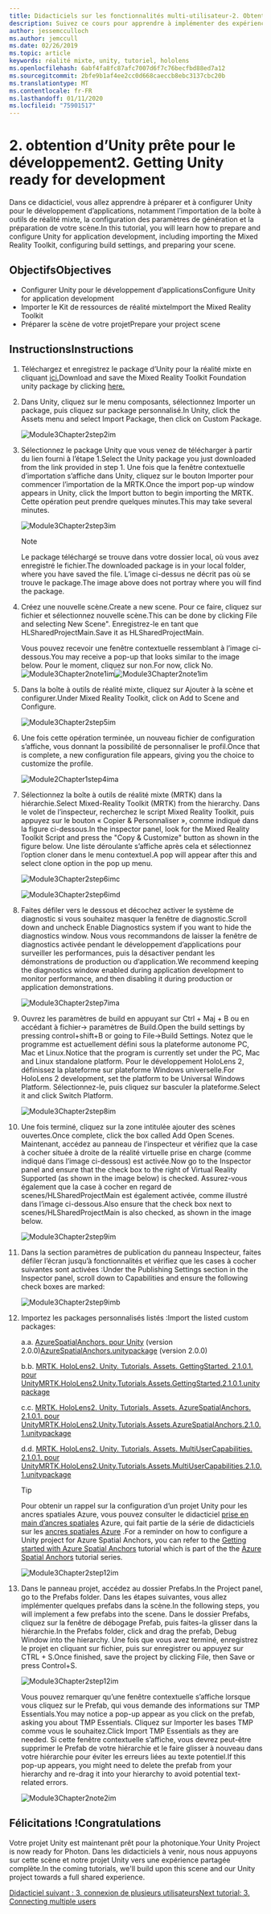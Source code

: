 ```yaml
---
title: Didacticiels sur les fonctionnalités multi-utilisateur-2. Obtention d’Unity prête pour le développement
description: Suivez ce cours pour apprendre à implémenter des expériences partagées multi-utilisateur dans une application HoloLens 2.
author: jessemcculloch
ms.author: jemccull
ms.date: 02/26/2019
ms.topic: article
keywords: réalité mixte, unity, tutoriel, hololens
ms.openlocfilehash: 6abf4fa8fc87afc7007d6f7c76becfbd88ed7a12
ms.sourcegitcommit: 2bfe9b1af4ee2cc0d668caeccb8ebc3137cbc20b
ms.translationtype: MT
ms.contentlocale: fr-FR
ms.lasthandoff: 01/11/2020
ms.locfileid: "75901517"
---
```

# <a name="2-getting-unity-ready-for-development"></a><span data-ttu-id="a2de4-105">2. obtention d’Unity prête pour le développement</span><span class="sxs-lookup"><span data-stu-id="a2de4-105">2. Getting Unity ready for development</span></span>

<span data-ttu-id="a2de4-106">Dans ce didacticiel, vous allez apprendre à préparer et à configurer Unity pour le développement d’applications, notamment l’importation de la boîte à outils de réalité mixte, la configuration des paramètres de génération et la préparation de votre scène.</span><span class="sxs-lookup"><span data-stu-id="a2de4-106">In this tutorial, you will learn how to prepare and configure Unity for application development, including importing the Mixed Reality Toolkit, configuring build settings, and preparing your scene.</span></span>

## <a name="objectives"></a><span data-ttu-id="a2de4-107">Objectifs</span><span class="sxs-lookup"><span data-stu-id="a2de4-107">Objectives</span></span>

* <span data-ttu-id="a2de4-108">Configurer Unity pour le développement d’applications</span><span class="sxs-lookup"><span data-stu-id="a2de4-108">Configure Unity for application development</span></span>
* <span data-ttu-id="a2de4-109">Importer le Kit de ressources de réalité mixte</span><span class="sxs-lookup"><span data-stu-id="a2de4-109">Import the Mixed Reality Toolkit</span></span>
* <span data-ttu-id="a2de4-110">Préparer la scène de votre projet</span><span class="sxs-lookup"><span data-stu-id="a2de4-110">Prepare your project scene</span></span>

## <a name="instructions"></a><span data-ttu-id="a2de4-111">Instructions</span><span class="sxs-lookup"><span data-stu-id="a2de4-111">Instructions</span></span>

1. <span data-ttu-id="a2de4-112">Téléchargez et enregistrez le package d’Unity pour la réalité mixte en cliquant [ici.](https://github.com/microsoft/MixedRealityToolkit-Unity/releases/download/v2.1.0/Microsoft.MixedReality.Toolkit.Unity.Foundation.2.1.0.unitypackage)</span><span class="sxs-lookup"><span data-stu-id="a2de4-112">Download and save the Mixed Reality Toolkit Foundation unity package by clicking [here.](https://github.com/microsoft/MixedRealityToolkit-Unity/releases/download/v2.1.0/Microsoft.MixedReality.Toolkit.Unity.Foundation.2.1.0.unitypackage)</span></span>

2. <span data-ttu-id="a2de4-113">Dans Unity, cliquez sur le menu composants, sélectionnez Importer un package, puis cliquez sur package personnalisé.</span><span class="sxs-lookup"><span data-stu-id="a2de4-113">In Unity, click the Assets menu and select Import Package, then click on Custom Package.</span></span>

    ![Module3Chapter2step2im](images/module3chapter2step2im.PNG)

3. <span data-ttu-id="a2de4-115">Sélectionnez le package Unity que vous venez de télécharger à partir du lien fourni à l’étape 1.</span><span class="sxs-lookup"><span data-stu-id="a2de4-115">Select the Unity package you just downloaded from the link provided in step 1.</span></span> <span data-ttu-id="a2de4-116">Une fois que la fenêtre contextuelle d’importation s’affiche dans Unity, cliquez sur le bouton Importer pour commencer l’importation de la MRTK.</span><span class="sxs-lookup"><span data-stu-id="a2de4-116">Once the import pop-up window appears in Unity, click the Import button to begin importing the MRTK.</span></span> <span data-ttu-id="a2de4-117">Cette opération peut prendre quelques minutes.</span><span class="sxs-lookup"><span data-stu-id="a2de4-117">This may take several minutes.</span></span>

    ![Module3Chapter2step3im](images/module3chapter2step3im.PNG)

    >[!NOTE]
    ><span data-ttu-id="a2de4-119">Le package téléchargé se trouve dans votre dossier local, où vous avez enregistré le fichier.</span><span class="sxs-lookup"><span data-stu-id="a2de4-119">The downloaded package is in your local folder, where you have saved the file.</span></span> <span data-ttu-id="a2de4-120">L’image ci-dessus ne décrit pas où se trouve le package.</span><span class="sxs-lookup"><span data-stu-id="a2de4-120">The image above does not portray where you will find the package.</span></span>

4. <span data-ttu-id="a2de4-121">Créez une nouvelle scène.</span><span class="sxs-lookup"><span data-stu-id="a2de4-121">Create a new scene.</span></span> <span data-ttu-id="a2de4-122">Pour ce faire, cliquez sur fichier et sélectionnez nouvelle scène.</span><span class="sxs-lookup"><span data-stu-id="a2de4-122">This can be done by clicking File and selecting New Scene".</span></span> <span data-ttu-id="a2de4-123">Enregistrez-le en tant que HLSharedProjectMain.</span><span class="sxs-lookup"><span data-stu-id="a2de4-123">Save it as HLSharedProjectMain.</span></span>

    <span data-ttu-id="a2de4-124">Vous pouvez recevoir une fenêtre contextuelle ressemblant à l’image ci-dessous.</span><span class="sxs-lookup"><span data-stu-id="a2de4-124">You may receive a pop-up that looks similar to the image below.</span></span> <span data-ttu-id="a2de4-125">Pour le moment, cliquez sur non.</span><span class="sxs-lookup"><span data-stu-id="a2de4-125">For now, click No.</span></span>
    <span data-ttu-id="a2de4-126">![Module3Chapter2note1im](images/module3chapter2note1im.PNG)</span><span class="sxs-lookup"><span data-stu-id="a2de4-126">![Module3Chapter2note1im](images/module3chapter2note1im.PNG)</span></span>

5. <span data-ttu-id="a2de4-127">Dans la boîte à outils de réalité mixte, cliquez sur Ajouter à la scène et configurer.</span><span class="sxs-lookup"><span data-stu-id="a2de4-127">Under Mixed Reality Toolkit, click on Add to Scene and Configure.</span></span>

    ![Module3Chapter2step5im](images/module3chapter2step5im.PNG)

6. <span data-ttu-id="a2de4-129">Une fois cette opération terminée, un nouveau fichier de configuration s’affiche, vous donnant la possibilité de personnaliser le profil.</span><span class="sxs-lookup"><span data-stu-id="a2de4-129">Once that is complete, a new configuration file appears, giving you the choice to customize the profile.</span></span>

    ![Module2Chapter1step4ima](images/Module2Chapter1step4ima.PNG)

7. <span data-ttu-id="a2de4-131">Sélectionnez la boîte à outils de réalité mixte (MRTK) dans la hiérarchie.</span><span class="sxs-lookup"><span data-stu-id="a2de4-131">Select Mixed-Reality Toolkit (MRTK) from the  hierarchy.</span></span> <span data-ttu-id="a2de4-132">Dans le volet de l’inspecteur, recherchez le script Mixed Reality Toolkit, puis appuyez sur le bouton « Copier & Personnaliser », comme indiqué dans la figure ci-dessous.</span><span class="sxs-lookup"><span data-stu-id="a2de4-132">In the inspector panel, look for the Mixed Reality Toolkit Script and press the "Copy & Customize" button  as shown in the figure below.</span></span>  <span data-ttu-id="a2de4-133">Une liste déroulante s’affiche après cela et sélectionnez l’option cloner dans le menu contextuel.</span><span class="sxs-lookup"><span data-stu-id="a2de4-133">A pop will appear after this and select clone option in the pop up menu.</span></span>

    ![Module3Chapter2step6imc](images/module3chapter2step6imc.PNG)

    ![Module3Chapter2step6imd](images/module3chapter2step6imd.PNG)

8. <span data-ttu-id="a2de4-136">Faites défiler vers le dessous et décochez activer le système de diagnostic si vous souhaitez masquer la fenêtre de diagnostic.</span><span class="sxs-lookup"><span data-stu-id="a2de4-136">Scroll down and uncheck Enable Diagnostics system if you want to hide the diagnostics window.</span></span> <span data-ttu-id="a2de4-137">Nous vous recommandons de laisser la fenêtre de diagnostics activée pendant le développement d’applications pour surveiller les performances, puis la désactiver pendant les démonstrations de production ou d’application.</span><span class="sxs-lookup"><span data-stu-id="a2de4-137">We recommend keeping the diagnostics window enabled during application development to monitor performance, and then disabling it during production or application demonstrations.</span></span> 

    ![Module3Chapter2step7ima](images/module3chapter2step7ima.PNG)

9. <span data-ttu-id="a2de4-139">Ouvrez les paramètres de build en appuyant sur Ctrl + Maj + B ou en accédant à fichier-> paramètres de Build.</span><span class="sxs-lookup"><span data-stu-id="a2de4-139">Open the build settings by pressing control+shift+B or going to File->Build Settings.</span></span> <span data-ttu-id="a2de4-140">Notez que le programme est actuellement défini sous la plateforme autonome PC, Mac et Linux.</span><span class="sxs-lookup"><span data-stu-id="a2de4-140">Notice that the program is currently set under the PC, Mac and Linux standalone platform.</span></span> <span data-ttu-id="a2de4-141">Pour le développement HoloLens 2, définissez la plateforme sur plateforme Windows universelle.</span><span class="sxs-lookup"><span data-stu-id="a2de4-141">For HoloLens 2 development, set the platform to be Universal Windows Platform.</span></span> <span data-ttu-id="a2de4-142">Sélectionnez-le, puis cliquez sur basculer la plateforme.</span><span class="sxs-lookup"><span data-stu-id="a2de4-142">Select it and click Switch Platform.</span></span>

    ![Module3Chapter2step8im](images/module3chapter2step8im.PNG)

10. <span data-ttu-id="a2de4-144">Une fois terminé, cliquez sur la zone intitulée ajouter des scènes ouvertes.</span><span class="sxs-lookup"><span data-stu-id="a2de4-144">Once complete, click the box called Add Open Scenes.</span></span> <span data-ttu-id="a2de4-145">Maintenant, accédez au panneau de l’inspecteur et vérifiez que la case à cocher située à droite de la réalité virtuelle prise en charge (comme indiqué dans l’image ci-dessous) est activée.</span><span class="sxs-lookup"><span data-stu-id="a2de4-145">Now go to the Inspector panel and ensure that the check box to the right of Virtual Reality Supported (as shown in the image below) is checked.</span></span> <span data-ttu-id="a2de4-146">Assurez-vous également que la case à cocher en regard de scenes/HLSharedProjectMain est également activée, comme illustré dans l’image ci-dessous.</span><span class="sxs-lookup"><span data-stu-id="a2de4-146">Also ensure that the check box next to scenes/HLSharedProjectMain is also checked, as shown in the image below.</span></span>

    ![Module3Chapter2step9im](images/module3chapter2step9im.PNG)

11. <span data-ttu-id="a2de4-148">Dans la section paramètres de publication du panneau Inspecteur, faites défiler l’écran jusqu’à fonctionnalités et vérifiez que les cases à cocher suivantes sont activées :</span><span class="sxs-lookup"><span data-stu-id="a2de4-148">Under the Publishing Settings section in the Inspector panel, scroll down to Capabilities and ensure the following check boxes are marked:</span></span>

    ![Module3Chapter2step9imb](images/module3chapter2step9imb.PNG)

12. <span data-ttu-id="a2de4-150">Importez les packages personnalisés listés :</span><span class="sxs-lookup"><span data-stu-id="a2de4-150">Import the listed custom packages:</span></span>

    <span data-ttu-id="a2de4-151">a.</span><span class="sxs-lookup"><span data-stu-id="a2de4-151">a.</span></span> <span data-ttu-id="a2de4-152">[AzureSpatialAnchors. pour Unity](https://github.com/Azure/azure-spatial-anchors-samples/releases/download/v2.0.0/AzureSpatialAnchors.unitypackage) (version 2.0.0)</span><span class="sxs-lookup"><span data-stu-id="a2de4-152">[AzureSpatialAnchors.unitypackage](https://github.com/Azure/azure-spatial-anchors-samples/releases/download/v2.0.0/AzureSpatialAnchors.unitypackage) (version 2.0.0)</span></span>

    <span data-ttu-id="a2de4-153">b.</span><span class="sxs-lookup"><span data-stu-id="a2de4-153">b.</span></span> [<span data-ttu-id="a2de4-154">MRTK. HoloLens2. Unity. Tutorials. Assets. GettingStarted. 2.1.0.1. pour Unity</span><span class="sxs-lookup"><span data-stu-id="a2de4-154">MRTK.HoloLens2.Unity.Tutorials.Assets.GettingStarted.2.1.0.1.unitypackage</span></span>](https://github.com/microsoft/MixedRealityLearning/releases/download/getting-started-v2.1.0.1/MRTK.HoloLens2.Unity.Tutorials.Assets.GettingStarted.2.1.0.1.unitypackage)

    <span data-ttu-id="a2de4-155">c.</span><span class="sxs-lookup"><span data-stu-id="a2de4-155">c.</span></span> [<span data-ttu-id="a2de4-156">MRTK. HoloLens2. Unity. Tutorials. Assets. AzureSpatialAnchors. 2.1.0.1. pour Unity</span><span class="sxs-lookup"><span data-stu-id="a2de4-156">MRTK.HoloLens2.Unity.Tutorials.Assets.AzureSpatialAnchors.2.1.0.1.unitypackage</span></span>](https://github.com/microsoft/MixedRealityLearning/releases/download/azure-spatial-anchors-v2.1.0.1/MRTK.HoloLens2.Unity.Tutorials.Assets.AzureSpatialAnchors.2.1.0.1.unitypackage)

    <span data-ttu-id="a2de4-157">d.</span><span class="sxs-lookup"><span data-stu-id="a2de4-157">d.</span></span> [<span data-ttu-id="a2de4-158">MRTK. HoloLens2. Unity. Tutorials. Assets. MultiUserCapabilities. 2.1.0.1. pour Unity</span><span class="sxs-lookup"><span data-stu-id="a2de4-158">MRTK.HoloLens2.Unity.Tutorials.Assets.MultiUserCapabilities.2.1.0.1.unitypackage</span></span>](https://github.com/microsoft/MixedRealityLearning/releases/download/multi-user-capabilities-v2.1.0.1/MRTK.HoloLens2.Unity.Tutorials.Assets.MultiUserCapabilities.2.1.0.1.unitypackage)

    >[!TIP]
    ><span data-ttu-id="a2de4-159">Pour obtenir un rappel sur la configuration d’un projet Unity pour les ancres spatiales Azure, vous pouvez consulter le didacticiel [prise en main d’ancres spatiales](https://docs.microsoft.com/windows/mixed-reality/mrlearning-asa-ch1) Azure, qui fait partie de la série de didacticiels sur les [ancres spatiales Azure](https://docs.microsoft.com/windows/mixed-reality/mrlearning-asa-ch1) .</span><span class="sxs-lookup"><span data-stu-id="a2de4-159">For a reminder on how to configure a Unity project for Azure Spatial Anchors, you can refer to the [Getting started with Azure Spatial Anchors](https://docs.microsoft.com/windows/mixed-reality/mrlearning-asa-ch1) tutorial which is part of the the [Azure Spatial Anchors](https://docs.microsoft.com/windows/mixed-reality/mrlearning-asa-ch1) tutorial series.</span></span>

    ![Module3Chapter2step12im](images/module3chapter2step11im.PNG)

13. <span data-ttu-id="a2de4-161">Dans le panneau projet, accédez au dossier Prefabs.</span><span class="sxs-lookup"><span data-stu-id="a2de4-161">In the Project panel, go to the Prefabs folder.</span></span> <span data-ttu-id="a2de4-162">Dans les étapes suivantes, vous allez implémenter quelques prefabs dans la scène.</span><span class="sxs-lookup"><span data-stu-id="a2de4-162">In the following steps, you will implement a few prefabs into the scene.</span></span> <span data-ttu-id="a2de4-163">Dans le dossier Prefabs, cliquez sur la fenêtre de débogage Prefab, puis faites-la glisser dans la hiérarchie.</span><span class="sxs-lookup"><span data-stu-id="a2de4-163">In the Prefabs folder, click and drag the prefab, Debug Window into the hierarchy.</span></span> <span data-ttu-id="a2de4-164">Une fois que vous avez terminé, enregistrez le projet en cliquant sur fichier, puis sur enregistrer ou appuyez sur CTRL + S.</span><span class="sxs-lookup"><span data-stu-id="a2de4-164">Once finished, save the project by clicking File, then Save or press Control+S.</span></span>

    ![Module3Chapter2step12im](images/module3chapter2step12im.PNG)

    <span data-ttu-id="a2de4-166">Vous pouvez remarquer qu’une fenêtre contextuelle s’affiche lorsque vous cliquez sur le Prefab, qui vous demande des informations sur TMP Essentials.</span><span class="sxs-lookup"><span data-stu-id="a2de4-166">You may notice a pop-up appear as you click on the prefab, asking you about TMP Essentials.</span></span> <span data-ttu-id="a2de4-167">Cliquez sur Importer les bases TMP comme vous le souhaitez.</span><span class="sxs-lookup"><span data-stu-id="a2de4-167">Click Import TMP Essentials as they are needed.</span></span> <span data-ttu-id="a2de4-168">Si cette fenêtre contextuelle s’affiche, vous devrez peut-être supprimer le Prefab de votre hiérarchie et le faire glisser à nouveau dans votre hiérarchie pour éviter les erreurs liées au texte potentiel.</span><span class="sxs-lookup"><span data-stu-id="a2de4-168">If this pop-up appears, you might need to delete the prefab from your hierarchy and re-drag it into your hierarchy to avoid potential text-related errors.</span></span>

    ![Module3Chapter2note2im](images/module3chapter2note2im.PNG)

## <a name="congratulations"></a><span data-ttu-id="a2de4-170">Félicitations !</span><span class="sxs-lookup"><span data-stu-id="a2de4-170">Congratulations</span></span>

<span data-ttu-id="a2de4-171">Votre projet Unity est maintenant prêt pour la photonique.</span><span class="sxs-lookup"><span data-stu-id="a2de4-171">Your Unity Project is now ready for Photon.</span></span> <span data-ttu-id="a2de4-172">Dans les didacticiels à venir, nous nous appuyons sur cette scène et notre projet Unity vers une expérience partagée complète.</span><span class="sxs-lookup"><span data-stu-id="a2de4-172">In the coming tutorials, we'll build upon this scene and our Unity project towards a full shared experience.</span></span>

<span data-ttu-id="a2de4-173">[Didacticiel suivant : 3. connexion de plusieurs utilisateurs](mrlearning-sharing(photon)-ch3.md)</span><span class="sxs-lookup"><span data-stu-id="a2de4-173">[Next tutorial: 3. Connecting multiple users](mrlearning-sharing(photon)-ch3.md)</span></span>
